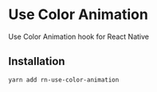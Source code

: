 # Use Color Animation

Use Color Animation hook for React Native

## Installation

```sh
yarn add rn-use-color-animation
```
